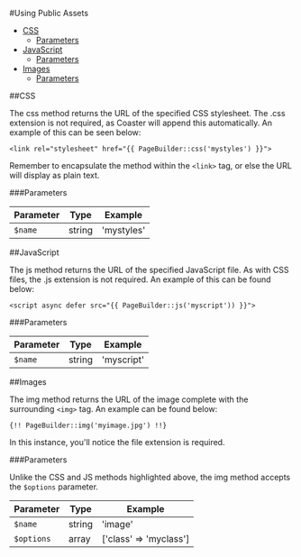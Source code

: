 #Using Public Assets
- [CSS](#css)
  - [Parameters](#parameters)
- [JavaScript](#javascript)
  - [Parameters](#parameters)
- [Images](#images)
  - [Parameters](#parameters)

##CSS

The css method returns the URL of the specified CSS stylesheet. The .css extension is not required, as Coaster will append this automatically. An example of this can be seen below:

`<link rel="stylesheet" href="{{ PageBuilder::css('mystyles') }}">`

Remember to encapsulate the method within the `<link>` tag, or else the URL will display as plain text.

###Parameters

| Parameter | Type    | Example             |
| --------- | ------- | ------------------- |
| `$name`   | string  | 'mystyles'          |

##JavaScript

The js method returns the URL of the specified JavaScript file. As with CSS files, the .js extension is not required. An example of this can be found below:

`<script async defer src="{{ PageBuilder::js('myscript')) }}">`

###Parameters

| Parameter | Type    | Example             |
| --------- | ------- | ------------------- |
| `$name`   | string  | 'myscript'          |

##Images

The img method returns the URL of the image complete with the surrounding `<img>` tag. An example can be found below:

`{!! PageBuilder::img('myimage.jpg') !!}`

In this instance, you'll notice the file extension is required.

###Parameters

Unlike the CSS and JS methods highlighted above, the img method accepts the `$options` parameter.

| Parameter | Type    | Example                 |
| --------- | ------- | ----------------------- |
| `$name`   | string  | 'image'                 |
| `$options`| array   | ['class' => 'myclass']  |
